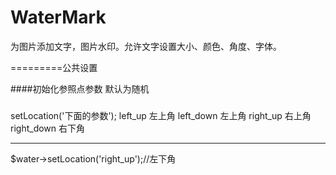 WaterMark
=========

 为图片添加文字，图片水印。允许文字设置大小、颜色、角度、字体。

=========公共设置


####初始化参照点参数	默认为随机
>###
setLocation('下面的参数'); 
left_up		左上角
left_down	左上角
right_up	右上角
right_down	右下角
***********************
$water->setLocation('right_up');//左下角




